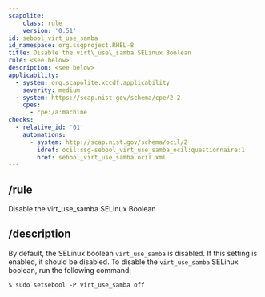 ```yaml
---
scapolite:
    class: rule
    version: '0.51'
id: sebool_virt_use_samba
id_namespace: org.ssgproject.RHEL-8
title: Disable the virt\_use\_samba SELinux Boolean
rule: <see below>
description: <see below>
applicability:
  - system: org.scapolite.xccdf.applicability
    severity: medium
  - system: https://scap.nist.gov/schema/cpe/2.2
    cpes:
      - cpe:/a:machine
checks:
  - relative_id: '01'
    automations:
      - system: http://scap.nist.gov/schema/ocil/2
        idref: ocil:ssg-sebool_virt_use_samba_ocil:questionnaire:1
        href: sebool_virt_use_samba.ocil.xml
---
```



## /rule

Disable the virt\_use\_samba SELinux Boolean

## /description

By
default, the SELinux boolean `virt_use_samba` is disabled. If this
setting is enabled, it should be disabled. To disable the
`virt_use_samba` SELinux boolean, run the following command:

``` 
$ sudo setsebool -P virt_use_samba off
```
